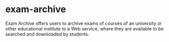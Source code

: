 # exam-archive
Exam Archive offers users to archive exams of courses of an university or other educational institute to a Web service, where they are available to be searched and downloaded by students.
